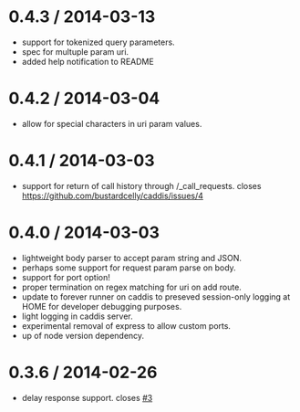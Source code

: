 0.4.3 / 2014-03-13
==================
  * support for tokenized query parameters.
  * spec for multuple param uri.
  * added help notification to README

0.4.2 / 2014-03-04
==================
  * allow for special characters in uri param values.

0.4.1 / 2014-03-03
==================
  * support for return of call history through /_call_requests. closes https://github.com/bustardcelly/caddis/issues/4

0.4.0 / 2014-03-03
==================
  * lightweight body parser to accept param string and JSON.
  * perhaps some support for request param parse on body.
  * support for port option!
  * proper termination on regex matching for uri on add route.
  * update to forever runner on caddis to preseved session-only logging at HOME for developer debugging purposes.
  * light logging in caddis server.
  * experimental removal of express to allow custom ports.
  * up of node version dependency.

0.3.6 / 2014-02-26
==================
  * delay response support. closes [#3](https://github.com/bustardcelly/caddis/issues/3)